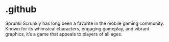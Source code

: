 # .github
Sprunki Scrunkly has long been a favorite in the mobile gaming community. Known for its whimsical characters, engaging gameplay, and vibrant graphics, it’s a game that appeals to players of all ages.
